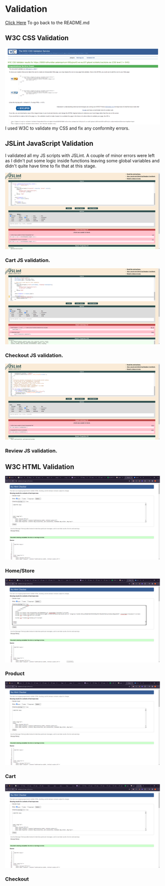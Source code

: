 # Validation
[Click Here](README.md) To go back to the README.md

## W3C CSS Validation
![screenshot](documentation/css-validation.png)
I used W3C to validate my CSS and fix any conformity errors.

## JSLint JavaScript Validation
I validated all my JS scripts with JSLint. A couple of minor errors were left as I didn't put some logic inside functions leaving some global variables and didn't quite have time to fix that at this stage.

![screenshot](documentation/petsy-cartjs-validation.png)
### Cart JS validation.

![screenshot](documentation/petsy-checkoutjs-validation.png)
### Checkout JS validation.

![screenshot](documentation/petsy-reviewjs-validation.png)
### Review JS validation.

## W3C HTML Validation
![screenshot](documentation/home-html-validation.png)
### Home/Store

![screenshot](documentation/product-validation.png)
### Product

![screenshot](documentation/logged-out-cart-html-validation.png)
### Cart

![screenshot](documentation/loggedout-checkout-validation.png)
### Checkout

